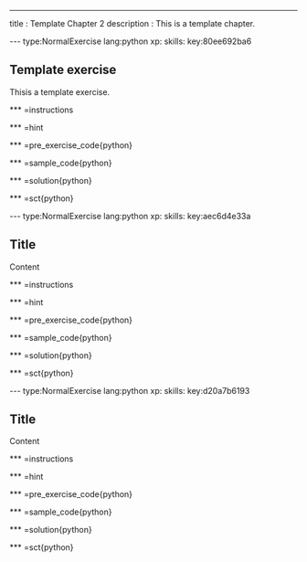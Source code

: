 ---
title        : Template Chapter 2
description  : This is a template chapter. 

--- type:NormalExercise lang:python xp: skills: key:80ee692ba6
## Template exercise 
Thisis a template exercise.

*** =instructions

*** =hint

*** =pre_exercise_code{python}

*** =sample_code{python}

*** =solution{python}

*** =sct{python}

--- type:NormalExercise lang:python xp: skills: key:aec6d4e33a
## Title 
Content

*** =instructions

*** =hint

*** =pre_exercise_code{python}

*** =sample_code{python}

*** =solution{python}

*** =sct{python}

--- type:NormalExercise lang:python xp: skills: key:d20a7b6193
## Title 
Content

*** =instructions

*** =hint

*** =pre_exercise_code{python}

*** =sample_code{python}

*** =solution{python}

*** =sct{python}
